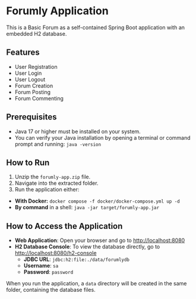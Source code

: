 # Forumly Application

This is a Basic Forum as a self-contained Spring Boot application with an embedded H2 database.

## Features
 - User Registration
 - User Login
 - User Logout
 - Forum Creation
 - Forum Posting
 - Forum Commenting

## Prerequisites

- Java 17 or higher must be installed on your system.
- You can verify your Java installation by opening a terminal or command prompt and running: `java -version`

## How to Run

1.  Unzip the `forumly-app.zip` file.
2.  Navigate into the extracted folder.
3.  Run the application either:
   -   **With Docker:** ```docker compose -f docker/docker-compose.yml up -d```
   -   **By command** in a shell: ```java -jar target/forumly-app.jar```

## How to Access the Application

-   **Web Application**: Open your browser and go to [http://localhost:8080](http://localhost:8080)
-   **H2 Database Console**: To view the database directly, go to [http://localhost:8080/h2-console](http://localhost:8080/h2-console)
    -   **JDBC URL**: `jdbc:h2:file:./data/forumlydb`
    -   **Username**: `sa`
    -   **Password**: `password`

When you run the application, a `data` directory will be created in the same folder, containing the database files.
